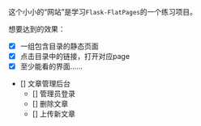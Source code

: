 这个小小的“网站”是学习`Flask-FlatPages`的一个练习项目。

想要达到的效果：

- [x] 一组包含目录的静态页面
- [x] 点击目录中的链接，打开对应page
- [x] 至少能看的界面……
- [] 文章管理后台
    - [] 管理员登录
    - [] 删除文章
    - [] 上传新文章
